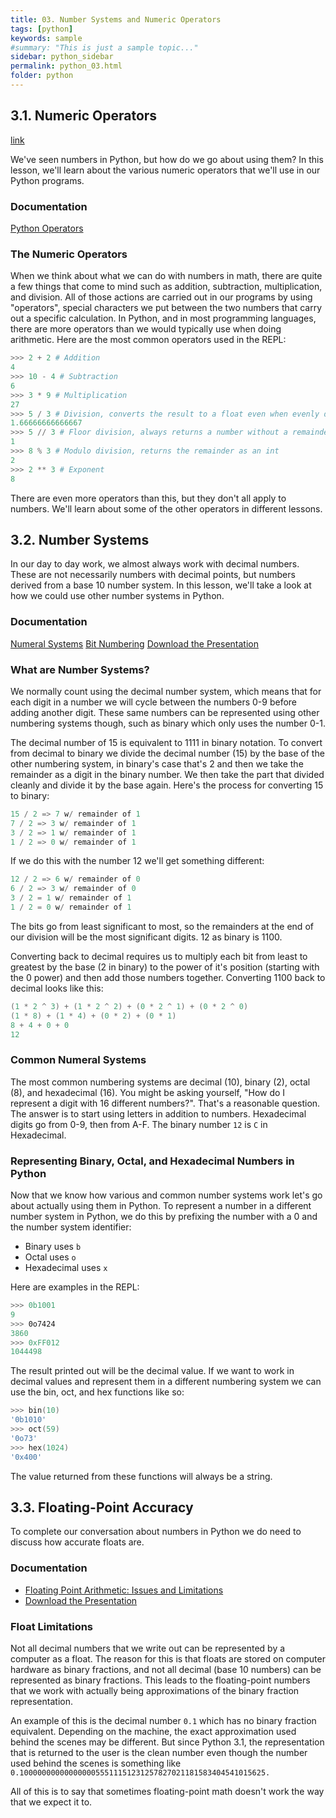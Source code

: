 ```yaml
---
title: 03. Number Systems and Numeric Operators
tags: [python]
keywords: sample
#summary: "This is just a sample topic..."
sidebar: python_sidebar
permalink: python_03.html
folder: python
---
```


## 3.1. Numeric Operators

[link](https://linuxacademy.com/cp/courses/lesson/course/5264/lesson/1)

We've seen numbers in Python, but how do we go about using them? In this lesson, we'll learn about the various numeric operators that we'll use in our Python programs.

### Documentation 

[Python Operators](https://docs.python.org/3/library/operator.html#mapping-operators-to-functions)

### The Numeric Operators

When we think about what we can do with numbers in math, there are quite a few things that come to mind such as addition, subtraction, multiplication, and division. All of those actions are carried out in our programs by using "operators", special characters we put between the two numbers that carry out a specific calculation. In Python, and in most programming languages, there are more operators than we would typically use when doing arithmetic. Here are the most common operators used in the REPL:

```powershell
>>> 2 + 2 # Addition
4
>>> 10 - 4 # Subtraction
6
>>> 3 * 9 # Multiplication
27
>>> 5 / 3 # Division, converts the result to a float even when evenly divided.
1.66666666666667
>>> 5 // 3 # Floor division, always returns a number without a remainder as an int
1
>>> 8 % 3 # Modulo division, returns the remainder as an int
2
>>> 2 ** 3 # Exponent
8
```

There are even more operators than this, but they don't all apply to numbers. We'll learn about some of the other operators in different lessons.

## 3.2. Number Systems

In our day to day work, we almost always work with decimal numbers. These are not necessarily numbers with decimal points, but numbers derived from a base 10 number system. In this lesson, we'll take a look at how we could use other number systems in Python.

### Documentation 

[Numeral Systems](https://en.wikipedia.org/wiki/Numeral_system)
[Bit Numbering](https://en.wikipedia.org/wiki/Bit_numbering)
[Download the Presentation](https://linuxacademy.com/cp/guides/download/refsheets/guides/refsheets/s5-number-systems-and-floating-point-accuracy_1568816995.pdf)

### What are Number Systems?

We normally count using the decimal number system, which means that for each digit in a number we will cycle between the numbers 0-9 before adding another digit. These same numbers can be represented using other numbering systems though, such as binary which only uses the number 0-1.

The decimal number of 15 is equivalent to 1111 in binary notation. To convert from decimal to binary we divide the decimal number (15) by the base of the other numbering system, in binary's case that's 2 and then we take the remainder as a digit in the binary number. We then take the part that divided cleanly and divide it by the base again. Here's the process for converting 15 to binary:

```powershell
15 / 2 => 7 w/ remainder of 1
7 / 2 => 3 w/ remainder of 1
3 / 2 => 1 w/ remainder of 1
1 / 2 => 0 w/ remainder of 1
```

If we do this with the number 12 we'll get something different:

```powershell
12 / 2 => 6 w/ remainder of 0
6 / 2 => 3 w/ remainder of 0
3 / 2 = 1 w/ remainder of 1
1 / 2 = 0 w/ remainder of 1
```

The bits go from least significant to most, so the remainders at the end of our division will be the most significant digits. 12 as binary is 1100.

Converting back to decimal requires us to multiply each bit from least to greatest by the base (2 in binary) to the power of it's position (starting with the 0 power) and then add those numbers together. Converting 1100 back to decimal looks like this:

```powershell
(1 * 2 ^ 3) + (1 * 2 ^ 2) + (0 * 2 ^ 1) + (0 * 2 ^ 0)
(1 * 8) + (1 * 4) + (0 * 2) + (0 * 1)
8 + 4 + 0 + 0
12
```

### Common Numeral Systems

The most common numbering systems are decimal (10), binary (2), octal (8), and hexadecimal (16). You might be asking yourself, "How do I represent a digit with 16 different numbers?". That's a reasonable question. The answer is to start using letters in addition to numbers. Hexadecimal digits go from 0-9, then from A-F. The binary number `12` is `C` in Hexadecimal.

### Representing Binary, Octal, and Hexadecimal Numbers in Python

Now that we know how various and common number systems work let's go about actually using them in Python. To represent a number in a different number system in Python, we do this by prefixing the number with a 0 and the number system identifier:

- Binary uses `b`
- Octal uses `o`
- Hexadecimal uses `x`

Here are examples in the REPL:

```powershell
>>> 0b1001
9
>>> 0o7424
3860
>>> 0xFF012
1044498
```

The result printed out will be the decimal value. If we want to work in decimal values and represent them in a different numbering system we can use the bin, oct, and hex functions like so:

```powershell
>>> bin(10)
'0b1010'
>>> oct(59)
'0o73'
>>> hex(1024)
'0x400'
```

The value returned from these functions will always be a string.

## 3.3. Floating-Point Accuracy

To complete our conversation about numbers in Python we do need to discuss how accurate floats are.

### Documentation 

- [Floating Point Arithmetic: Issues and Limitations](https://docs.python.org/3/tutorial/floatingpoint.html#floating-point-arithmetic-issues-and-limitations)
- [Download the Presentation](https://linuxacademy.com/cp/guides/download/refsheets/guides/refsheets/s5-number-systems-and-floating-point-accuracy_1568816995.pdf)

### Float Limitations

Not all decimal numbers that we write out can be represented by a computer as a float. The reason for this is that floats are stored on computer hardware as binary fractions, and not all decimal (base 10 numbers) can be represented as binary fractions. This leads to the floating-point numbers that we work with actually being approximations of the binary fraction representation.

An example of this is the decimal number `0.1` which has no binary fraction equivalent. Depending on the machine, the exact approximation used behind the scenes may be different. But since Python 3.1, the representation that is returned to the user is the clean number even though the number used behind the scenes is something like `0.1000000000000000055511151231257827021181583404541015625.`

All of this is to say that sometimes floating-point math doesn't work the way that we expect it to.
